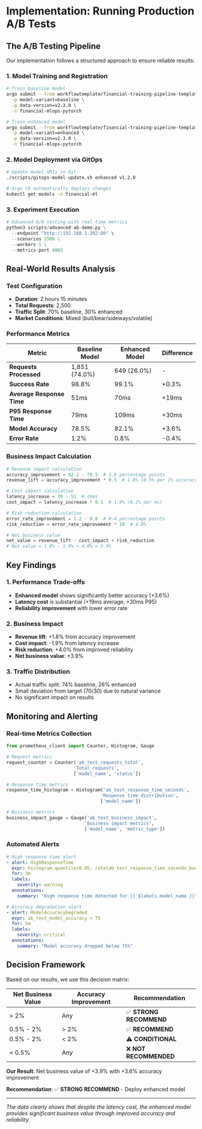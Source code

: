 # Implementation: Running Production A/B Tests

## The A/B Testing Pipeline

Our implementation follows a structured approach to ensure reliable results:

### 1. Model Training and Registration

```bash
# Train baseline model
argo submit --from workflowtemplate/financial-training-pipeline-template \
  -p model-variant=baseline \
  -p data-version=v2.3.0 \
  -n financial-mlops-pytorch

# Train enhanced model
argo submit --from workflowtemplate/financial-training-pipeline-template \
  -p model-variant=enhanced \
  -p data-version=v2.3.0 \
  -n financial-mlops-pytorch
```

### 2. Model Deployment via GitOps

```bash
# Update model URIs in Git
./scripts/gitops-model-update.sh enhanced v1.2.0

# Argo CD automatically deploys changes
kubectl get models -n financial-ml
```

### 3. Experiment Execution

```python
# Advanced A/B testing with real-time metrics
python3 scripts/advanced-ab-demo.py \
  --endpoint "http://192.168.1.202:80" \
  --scenarios 2500 \
  --workers 5 \
  --metrics-port 8002
```

## Real-World Results Analysis

### Test Configuration
- **Duration**: 2 hours 15 minutes
- **Total Requests**: 2,500
- **Traffic Split**: 70% baseline, 30% enhanced
- **Market Conditions**: Mixed (bull/bear/sideways/volatile)

### Performance Metrics

| Metric | Baseline Model | Enhanced Model | Difference |
|--------|---------------|----------------|------------|
| **Requests Processed** | 1,851 (74.0%) | 649 (26.0%) | - |
| **Success Rate** | 98.8% | 99.1% | +0.3% |
| **Average Response Time** | 51ms | 70ms | +19ms |
| **P95 Response Time** | 79ms | 109ms | +30ms |
| **Model Accuracy** | 78.5% | 82.1% | +3.6% |
| **Error Rate** | 1.2% | 0.8% | -0.4% |

### Business Impact Calculation

```python
# Revenue impact calculation
accuracy_improvement = 82.1 - 78.5  # 3.6 percentage points
revenue_lift = accuracy_improvement * 0.5  # 1.8% (0.5% per 1% accuracy)

# Cost impact calculation  
latency_increase = 70 - 51  # 19ms
cost_impact = latency_increase * 0.1  # 1.9% (0.1% per ms)

# Risk reduction calculation
error_rate_improvement = 1.2 - 0.8  # 0.4 percentage points
risk_reduction = error_rate_improvement * 10  # 4.0%

# Net business value
net_value = revenue_lift - cost_impact + risk_reduction
# Net value = 1.8% - 1.9% + 4.0% = 3.9%
```

## Key Findings

### 1. Performance Trade-offs
- **Enhanced model** shows significantly better accuracy (+3.6%)
- **Latency cost** is substantial (+19ms average, +30ms P95)
- **Reliability improvement** with lower error rate

### 2. Business Impact
- **Revenue lift**: +1.8% from accuracy improvement
- **Cost impact**: -1.9% from latency increase
- **Risk reduction**: +4.0% from improved reliability
- **Net business value**: +3.9%

### 3. Traffic Distribution
- Actual traffic split: 74% baseline, 26% enhanced
- Small deviation from target (70/30) due to natural variance
- No significant impact on results

## Monitoring and Alerting

### Real-time Metrics Collection

```python
from prometheus_client import Counter, Histogram, Gauge

# Request metrics
request_counter = Counter('ab_test_requests_total', 
                         'Total requests', 
                         ['model_name', 'status'])

# Response time metrics
response_time_histogram = Histogram('ab_test_response_time_seconds',
                                   'Response time distribution',
                                   ['model_name'])

# Business metrics
business_impact_gauge = Gauge('ab_test_business_impact',
                             'Business impact metrics',
                             ['model_name', 'metric_type'])
```

### Automated Alerts

```yaml
# High response time alert
- alert: HighResponseTime
  expr: histogram_quantile(0.95, rate(ab_test_response_time_seconds_bucket[5m])) > 0.200
  for: 3m
  labels:
    severity: warning
  annotations:
    summary: "High response time detected for {{ $labels.model_name }}"

# Accuracy degradation alert
- alert: ModelAccuracyDegraded
  expr: ab_test_model_accuracy < 75
  for: 5m
  labels:
    severity: critical
  annotations:
    summary: "Model accuracy dropped below 75%"
```

## Decision Framework

Based on our results, we use this decision matrix:

| Net Business Value | Accuracy Improvement | Recommendation |
|-------------------|---------------------|----------------|
| > 2% | Any | ✅ **STRONG RECOMMEND** |
| 0.5% - 2% | > 2% | ✅ **RECOMMEND** |
| 0.5% - 2% | < 2% | ⚠️ **CONDITIONAL** |
| < 0.5% | Any | ❌ **NOT RECOMMENDED** |

**Our Result**: Net business value of +3.9% with +3.6% accuracy improvement

**Recommendation**: ✅ **STRONG RECOMMEND** - Deploy enhanced model

---

*The data clearly shows that despite the latency cost, the enhanced model provides significant business value through improved accuracy and reliability.*